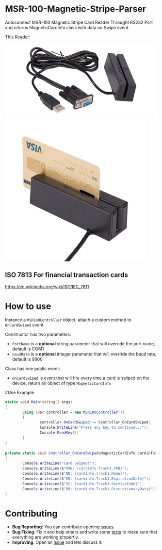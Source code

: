 # MSR-100-Magnetic-Stripe-Parser

Autoconnect MSR-100 Magnetic Stripe Card Reader Throught RS232 Port and returns MagneticCardInfo class with data on Swipe event.

This Reader:

![Reader Device](/docs/msr100A.jpg "Reader Device")
![Reader Device](/docs/msr100B.jpg "Reader Device")

## ISO 7813 For financial transaction cards

https://en.wikipedia.org/wiki/ISO/IEC_7811

# How to use

Instance a `MSR100Controller` object, attach a custom method to `OnCardSwiped` event.

Constructor has two parameters:

- `PortName` is a **optional** string parameter that will override the port name, default is COM1
- `baudRate` is a **optional** integer parameter that will override the baud rate, default is 9600 

Class has one public event:

- `OnCardSwiped` is event that will fire every time a card is swiped on the device, return an object of type `MagneticCardInfo`

#Use Example

```csharp
static void Main(string[] args)
{
        using (var controller = new MSR100Controller())
        {
                controller.OnCardSwiped += Controller_OnCardSwiped;
                Console.WriteLine("Press any key to continue...");
                Console.ReadKey();
        }
}

private static void Controller_OnCardSwiped(MagneticCardInfo cardinfo)
{
        Console.WriteLine("Card Swiped!");
        Console.WriteLine($"PAN: {cardinfo.Track1.PAN}");
        Console.WriteLine($"NN: {cardinfo.Track1.Name}");
        Console.WriteLine($"ED: {cardinfo.Track1.ExpirationDate}");
        Console.WriteLine($"SC: {cardinfo.Track1.ServiceCode}");
        Console.WriteLine($"DD: {cardinfo.Track1.DiscretionaryData}");
}        
```

# Contributing

- **Bug Reporting**: You can contribute opening [issues](https://github.com/jarmyo/MSR-100-Magnetic-Stripe-Parser/issues).
- **Bug Fixing**: Fix it and help others and write some [tests](https://github.com/jarmyo/MSR-100-Magnetic-Stripe-Parser/tree/main/MSR-100-Magnetic-Stripe-ParserTests) to make sure that everything are working propertly.
- **Improving**: Open an [issue](https://github.com/jarmyo/MSR-100-Magnetic-Stripe-Parser/issues) and lets discuss it.
